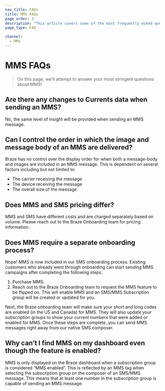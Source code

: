 ```yaml
---
nav_title: FAQs
title: MMS FAQs
page_order: 3
description: "This article covers some of the most frequently asked questions about MMS."
page_type: FAQ

channel:
  - MMS
---
```


# MMS FAQs

> On this page, we’ll attempt to answer your most stringent questions about MMS!

## Are there any changes to Currents data when sending an MMS?

No, the same level of insight will be provided when sending an MMS message.

## Can I control the order in which the image and message body of an MMS are delivered?

Braze has no control over the display order for when both a message-body and images are included in an MMS message. This is dependent on several factors including but not limited to:

- The carrier receiving the message
- The device receiving the message
- The overall size of the message

## Does MMS and SMS pricing differ?

MMS and SMS have different costs and are charged separately based on volume. Please reach out to the Braze Onboarding team for pricing information.

## Does MMS require a separate onboarding process?

Nope! MMS is now included in our SMS onboarding process. Existing customers who already went through onboarding can start sending MMS campaigns after completing the following steps:

1. Purchase MMS.
2. Reach out to the Braze Onboarding team to request the MMS feature to be flipped on. This will enable MMS and an SMS/MMS Subscription group will be created or updated for you.

Next, the Braze onboarding team will make sure your short and long codes are enabled (in the US and Canada) for MMS. They will also update your subscription groups to show your current numbers that were added or enabled for MMS. Once these steps are complete, you can send MMS messages right away from our native SMS composer.

## Why can’t I find MMS on my dashboard even though the feature is enabled?

MMS is only displayed on the Braze dashboard when a subscription group is considered “MMS enabled”. This is reflected by an MMS tag when selecting the subscription group on the composer of an SMS/MMS message. This means that at least one number in the subscription group is capable of sending an MMS message.
